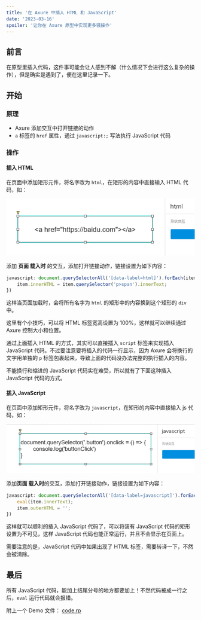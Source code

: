 ```yaml
---
title: '在 Axure 中插入 HTML 和 JavaScript'
date: '2023-03-16'
spoiler: '让你在 Axure 原型中实现更多骚操作'
---
```


## 前言

在原型里插入代码，这件事可能会让人感到不解（什么情况下会进行这么复杂的操作），但是确实是遇到了，便在这里记录一下。

## 开始

### 原理

-   Axure 添加交互中打开链接的动作
-   `a` 标签的 `href` 属性，通过 `javascript:;` 写法执行 JavaScript 代码

### 操作

#### 插入 HTML

在页面中添加矩形元件，将名字改为 `html`，在矩形的内容中直接输入 HTML 代码，如：

![img](./assets/image-20230316215524586.png)

添加 **页面 载入时** 的交互，添加打开链接动作，链接设置为如下内容：

```js
javascript: document.querySelectorAll('[data-label=html]').forEach(item => {
    item.innerHTML = item.querySelector('p>span').innerText;
})
```

这样当页面加载时，会将所有名字为 `html` 的矩形中的内容换到这个矩形的 `div` 中。

这里有个小技巧，可以将 HTML 标签宽高设置为 100%，这样就可以继续通过 Axure 控制大小和位置。

通过上面插入 HTML 的方式，其实可以直接插入 `script` 标签来实现插入 JavaScript 代码。不过要注意要将插入的代码一行显示，因为 Axure 会将换行的文字用单独的 `p` 标签包裹起来，导致上面的代码没办法完整的执行插入的内容。

不能换行和缩进的 JavaScript 代码实在难受，所以就有了下面这种插入 JavaScript 代码的方式。

#### 插入 JavaScript

在页面中添加矩形元件，将名字改为 `javascript`，在矩形的内容中直接输入 js 代码，如：

![img](./assets/image-20230316221826123.png)

添加**页面 载入时**的交互，添加打开链接动作，链接设置为如下内容：

```js
javascript: document.querySelectorAll('[data-label=javascript]').forEach(item => {
    eval(item.innerText);
    item.outerHTML = '';
})
```

这样就可以顺利的插入 JavaScript 代码了，可以将装有 JavaScript 代码的矩形设置为不可见，这样 JavaScript 代码也能正常运行，并且不会显示在页面上。

需要注意的是，JavaScript 代码中如果出现了 HTML 标签，需要转译一下，不然会被清除。

## 最后

所有 JavaScript 代码，能加上结尾分号的地方都要加上！不然代码被成一行之后，`eval` 运行代码就会报错。

附上一个 Demo 文件： [code.rp](./assets/code.rp)
